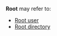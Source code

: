 **Root** may refer to:

*   [Root user](/index.php/Root_user "Root user")
*   [Root directory](/index.php/Root_directory "Root directory")